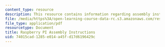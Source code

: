 ```yaml
---
content_type: resource
description: This resource contains information regarding assembly instructions.
file: /media/https%3A/open-learning-course-data-rc.s3.amazonaws.com/res-2-006-girls-who-build-cameras-summer-2016/74015cad1285e014a45fd17d6196429c_MITRES_2_006SUM16_RaspPi.pdf
file_type: application/pdf
resourcetype: Document
title: Raspberry PI Assembly Instructions
uid: 74015cad-1285-e014-a45f-d17d6196429c
---
```

